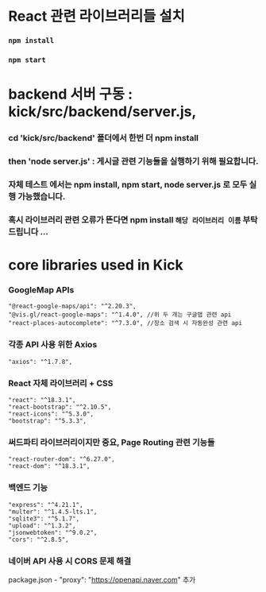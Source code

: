 # React 관련 라이브러리들 설치

### `npm install`

### `npm start`

# backend 서버 구동 : kick/src/backend/server.js,

### cd 'kick/src/backend' 폴더에서 한번 더 npm install

### then 'node server.js' : 게시글 관련 기능들을 실행하기 위해 필요합니다.

### 자체 테스트 에서는 npm install, npm start, node server.js 로 모두 실행 가능했습니다.

### 혹시 라이브러리 관련 오류가 뜬다면 npm install `해당 라이브러리 이름` 부탁드립니다 ...

# core libraries used in Kick

### GoogleMap APIs
    "@react-google-maps/api": "^2.20.3", 
    "@vis.gl/react-google-maps": "^1.4.0", //위 두 개는 구글맵 관련 api
    "react-places-autocomplete": "^7.3.0", //장소 검색 시 자동완성 관련 api

### 각종 API 사용 위한 Axios
    "axios": "^1.7.8",

### React 자체 라이브러리 + CSS
    "react": "^18.3.1",
    "react-bootstrap": "^2.10.5",
    "react-icons": "^5.3.0",
    "bootstrap": "^5.3.3",

### 써드파티 라이브러리이지만 중요, Page Routing 관련 기능들
    "react-router-dom": "^6.27.0",
    "react-dom": "^18.3.1",

### 백엔드 기능
    "express": "^4.21.1",
    "multer": "^1.4.5-lts.1",
    "sqlite3": "^5.1.7",
    "upload": "^1.3.2",
    "jsonwebtoken": "^9.0.2",
    "cors": "^2.8.5",

### 네이버 API 사용 시 CORS 문제 해결
package.json - "proxy": "https://openapi.naver.com" 추가
